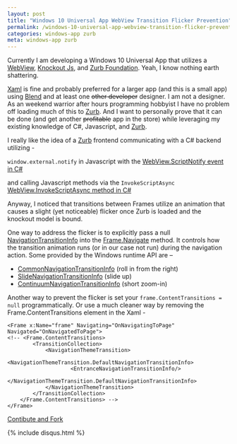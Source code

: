 ```yaml
---
layout: post
title: "Windows 10 Universal App WebView Transition Flicker Prevention"
permalink: /windows-10-universal-app-webview-transition-flicker-prevention/
categories: windows-app zurb
meta: windows-app zurb
---
```

Currently I am developing a Windows 10 Universal App that utilizes a [WebView](https://msdn.microsoft.com/en-us/library/windows/apps/windows.ui.xaml.controls.webview), [Knockout Js](http://knockoutjs.com), and [Zurb Foundation](http://foundation.zurb.com).  Yeah, I know nothing earth shattering.

[Xaml](https://msdn.microsoft.com/en-us/library/cc295302%28v=expression.40%29.aspx) is fine and probably preferred for a larger app (and this is a small app) using [Blend](https://en.wikipedia.org/wiki/Microsoft_Blend) and at least one ~~other developer~~ designer.  I am not a designer.  As an weekend warrior after hours programming hobbyist I have no problem off loading much of this to [Zurb](http://foundation.zurb.com/).  And I want to personally prove that it can be done (and get another ~~profitable~~ app in the store) while leveraging my existing knowledge of C#, Javascript, and [Zurb](http://foundation.zurb.com/).

I really like the idea of a [Zurb](http://foundation.zurb.com) frontend communicating with a C# backend utilizing -

`window.external.notify` in Javascript with the [WebView.ScriptNotify event in C#](https://msdn.microsoft.com/en-us/library/windows/apps/windows.ui.xaml.controls.webview.scriptnotify.aspx)

and calling Javascript methods via the `InvokeScriptAsync` [WebView.InvokeScriptAsync method in C#](https://msdn.microsoft.com/en-us/library/windows/apps/windows.ui.xaml.controls.webview.invokescriptasync.aspx)

Anyway, I noticed that transitions between Frames utilize an animation that causes a slight (yet noticeable) flicker once Zurb is loaded and the knockout model is bound.

One way to address the flicker is to explicitly pass a null [NavigationTransitionInfo](https://msdn.microsoft.com/en-us/library/windows/apps/windows.ui.xaml.media.animation.navigationtransitioninfo.aspx) into the [Frame.Navigate](https://msdn.microsoft.com/en-us/library/windows/apps/windows.ui.xaml.controls.frame.navigate.aspx) method. It controls how the transition animation runs (or in our case not run) during the navigation action. Some provided by the Windows runtime API are – 

* [CommonNavigationTransitionInfo](https://msdn.microsoft.com/en-us/library/windows/apps/windows.ui.xaml.media.animation.commonnavigationtransitioninfo.commonnavigationtransitioninfo.aspx) (roll in from the right)
* [SlideNavigationTransitionInfo](https://msdn.microsoft.com/en-us/library/windows/apps/windows.ui.xaml.media.animation.slidenavigationtransitioninfo.slidenavigationtransitioninfo.aspx) (slide up)
* [ContinuumNavigationTransitionInfo](https://msdn.microsoft.com/en-us/library/windows/apps/windows.ui.xaml.media.animation.continuumnavigationtransitioninfo.isentranceelementproperty.aspx) (short zoom-in)

Another way to prevent the flicker is set your ```frame.ContentTransitions = null``` programmatically. Or use a much cleaner way by removing the Frame.ContentTransitions element in the Xaml - 

    <Frame x:Name="frame" Navigating="OnNavigatingToPage" Navigated="OnNavigatedToPage">
    <!-- <Frame.ContentTransitions>
            <TransitionCollection>
                <NavigationThemeTransition>
                    <NavigationThemeTransition.DefaultNavigationTransitionInfo>
                        <EntranceNavigationTransitionInfo/>
                    </NavigationThemeTransition.DefaultNavigationTransitionInfo>
                </NavigationThemeTransition>
            </TransitionCollection>
        </Frame.ContentTransitions> -->
    </Frame>

<a href="{{ site.post_source_root }}2015-09-28-windows-10-universal-app-webview-transition-flicker-prevention.markdown">Contibute and Fork</a>

{% include disqus.html %}
